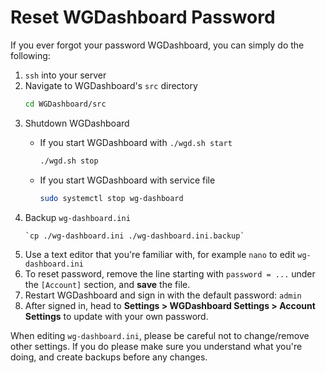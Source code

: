 # Reset WGDashboard Password

If you ever forgot your password WGDashboard, you can simply do the following:
1. `ssh` into your server
2. Navigate to WGDashboard's `src` directory
	```bash
	cd WGDashboard/src
	```
3. Shutdown WGDashboard
   - If you start WGDashboard with `./wgd.sh start`
   
       ```bash
       ./wgd.sh stop
       ```
   - If you start WGDashboard with service file

	   ```bash
	   sudo systemctl stop wg-dashboard
	   ```
4. Backup `wg-dashboard.ini`
	```Shell
	`cp ./wg-dashboard.ini ./wg-dashboard.ini.backup`
    ```
5. Use a text editor that you're familiar with, for example `nano` to edit `wg-dashboard.ini`
6. To reset password, remove the line starting with `password = ...` under the `[Account]` section, and **save** the file.
7. Restart WGDashboard and sign in with the default password:  `admin`
8. After signed in, head to **Settings > WGDashboard Settings > Account Settings** to update with your own password.

<note>
When editing <code>wg-dashboard.ini</code>, please be careful not to change/remove other settings. 
If you do please make sure you understand what you're doing, and create backups before any changes.
</note>